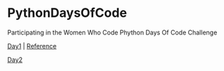 # PythonDaysOfCode
Participating in the Women Who Code Phython Days Of Code Challenge

[Day1](https://github.com/psomepalli3/PythonDaysOfCode/blob/main/day1.py) |  [Reference](https://www.freecodecamp.org/news/swapping-values-of-two-variables-without-a-temporary-variable-in-python/#:~:text=How%20to%20Swap%20Variables%20in%20Python%20Using%20the%20XOR%20Bitwise,the%20individual%20bits%20of%20numbers.)

[Day2](https://github.com/psomepalli3/PythonDaysOfCode/blob/main/day2.py)
